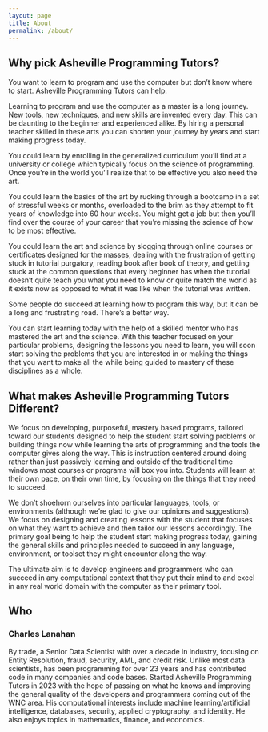 ```yaml
---
layout: page
title: About
permalink: /about/
---
```


## Why pick Asheville Programming Tutors?

You want to learn to program and use the computer but don’t know where to start.  Asheville
Programming Tutors can help.

Learning to program and use the computer as a master is a long journey.  New tools, new techniques,
and new skills are invented every day.  This can be daunting to the beginner and experienced alike.
By hiring a personal teacher skilled in these arts you can shorten your journey by years and start
making progress today.

You could learn by enrolling in the generalized curriculum you’ll find at a university or college
which typically focus on the science of programming.  Once you’re in the world you’ll realize that
to be effective you also need the art.

You could learn the basics of the art by rucking through a bootcamp in a set of stressful weeks or
months, overloaded to the brim as they attempt to fit years of knowledge into 60 hour weeks.  You
might get a job but then you’ll find over the course of your career that you’re missing the science
of how to be most effective.

You could learn the art and science by slogging through online courses or certificates designed for
the masses, dealing with the frustration of getting stuck in tutorial purgatory, reading book after
book of theory, and getting stuck at the common questions that every beginner has when the tutorial
doesn’t quite teach you what you need to know or quite match the world as it exists now as opposed
to what it was like when the tutorial was written.

Some people do succeed at learning how to program this way, but it can be a long and frustrating
road. There’s a better way.

You can start learning today with the help of a skilled mentor who has mastered the art and the
science.  With this teacher focused on your particular problems, designing the lessons you need to
learn, you will soon start solving the problems that you are interested in or making the things that
you want to make all the while being guided to mastery of these disciplines as a whole.

## What makes Asheville Programming Tutors Different?

We focus on developing, purposeful, mastery based programs, tailored toward our students designed to
help the student start solving problems or building things now while learning the arts of
programming and the tools the computer gives along the way.  This is instruction centered around
doing rather than just passively learning and outside of the traditional time windows most courses
or programs will box you into.  Students will learn at their own pace, on their own time, by
focusing on the things that they need to succeed.

We don’t shoehorn ourselves into particular languages, tools, or environments (although we’re glad
to give our opinions and suggestions).  We focus on designing and creating lessons with the student
that focuses on what they want to achieve and then tailor our lessons accordingly.  The primary goal
being to help the student start making progress today, gaining the general skills and principles
needed to succeed in any language, environment, or toolset they might encounter along the way.

The ultimate aim is to develop engineers and programmers who can succeed in any computational
context that they put their mind to and excel in any real world domain with the computer as their
primary tool.

## Who

### Charles Lanahan

By trade, a Senior Data Scientist with over a decade in industry, focusing on Entity
Resolution, fraud, security, AML, and credit risk.  Unlike most data scientists, has been
programming for over 23 years and has contributed code in many companies and code bases.  Started
Asheville Programming Tutors in 2023 with the hope of passing on what he knows and improving the
general quality of the developers and programmers coming out of the WNC area.  His computational
interests include machine learning/artificial intelligence, databases, security, applied
cryptography, and identity.  He also enjoys topics in mathematics, finance, and economics.
